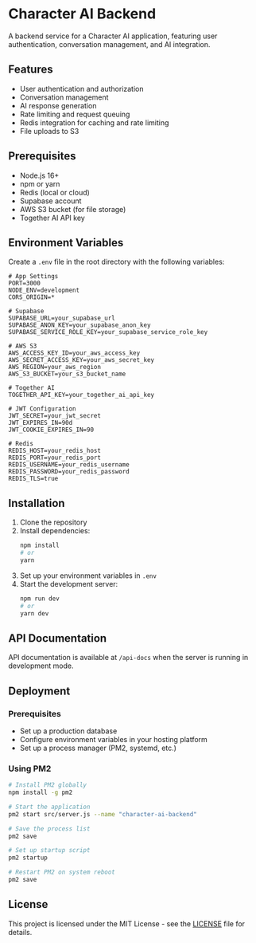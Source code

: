 # Character AI Backend

A backend service for a Character AI application, featuring user authentication, conversation management, and AI integration.

## Features

- User authentication and authorization
- Conversation management
- AI response generation
- Rate limiting and request queuing
- Redis integration for caching and rate limiting
- File uploads to S3

## Prerequisites

- Node.js 16+
- npm or yarn
- Redis (local or cloud)
- Supabase account
- AWS S3 bucket (for file storage)
- Together AI API key

## Environment Variables

Create a `.env` file in the root directory with the following variables:

```env
# App Settings
PORT=3000
NODE_ENV=development
CORS_ORIGIN=*

# Supabase
SUPABASE_URL=your_supabase_url
SUPABASE_ANON_KEY=your_supabase_anon_key
SUPABASE_SERVICE_ROLE_KEY=your_supabase_service_role_key

# AWS S3
AWS_ACCESS_KEY_ID=your_aws_access_key
AWS_SECRET_ACCESS_KEY=your_aws_secret_key
AWS_REGION=your_aws_region
AWS_S3_BUCKET=your_s3_bucket_name

# Together AI
TOGETHER_API_KEY=your_together_ai_api_key

# JWT Configuration
JWT_SECRET=your_jwt_secret
JWT_EXPIRES_IN=90d
JWT_COOKIE_EXPIRES_IN=90

# Redis
REDIS_HOST=your_redis_host
REDIS_PORT=your_redis_port
REDIS_USERNAME=your_redis_username
REDIS_PASSWORD=your_redis_password
REDIS_TLS=true
```

## Installation

1. Clone the repository
2. Install dependencies:
   ```bash
   npm install
   # or
   yarn
   ```
3. Set up your environment variables in `.env`
4. Start the development server:
   ```bash
   npm run dev
   # or
   yarn dev
   ```

## API Documentation

API documentation is available at `/api-docs` when the server is running in development mode.

## Deployment

### Prerequisites
- Set up a production database
- Configure environment variables in your hosting platform
- Set up a process manager (PM2, systemd, etc.)

### Using PM2
```bash
# Install PM2 globally
npm install -g pm2

# Start the application
pm2 start src/server.js --name "character-ai-backend"

# Save the process list
pm2 save

# Set up startup script
pm2 startup

# Restart PM2 on system reboot
pm2 save
```

## License

This project is licensed under the MIT License - see the [LICENSE](LICENSE) file for details.
